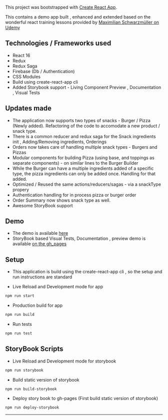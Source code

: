 This project was bootstrapped with [Create React App](https://github.com/facebookincubator/create-react-app).

This contains a demo app built , enhanced and extended based on the wonderful react training lessons provided by 
[Maximilian Schwarzmüller on Udemy](https://www.udemy.com/react-the-complete-guide-incl-redux/learn/v4/overview)


## Technologies / Frameworks used
* React 16
* Redux
* Redux Saga
* Firebase (Db / Authentication)
* CSS Modules
* Build using create-react-app cli
* Added Storybook support - Living Component Preview , Documentation , Visual Tests

## Updates made
* The application now supports two types of snacks - Burger / Pizza (Newly added). Refactoring of the code to accomodate a new product / snack type.
* There is a common reducer and redux saga for the Snack ingredients init , Adding/Removing ingredients, Orderings
* Orders now takes care of handling multiple snack types - Burgers and Pizzas
* Modular components for building Pizza (using base, and toppings as separate components) - on similar lines to the Burger Builder
* While the Burger can have a multiple ingredients added of a specific type, the pizza ingredients can only be added once. Handling for that added.
* Optimized / Reused the same actions/reducers/sagas - via a snackType propery
* Authentication handling for in process pizza or burger order 
* Order Summary now shows snack type as well.
* Awesome StoryBook support

## Demo

* The demo is available [here](https://elated-bhabha-a2e338.netlify.com/)
* StoryBook based Visual Tests, Documentation , preview demo is available [on the gh_pages](https://ers-hcl.github.io/react-snack-app/)

## Setup

* This application is build using the create-react-app cli , so the setup and run instructions are standard

* Live Reload and Development mode for app

```bash
npm run start
```

* Production build for app

```bash
npm run build
```

* Run tests

```bash
npm run test
```

## StoryBook Scripts

* Live Reload and Development mode for storybook

```bash
npm run storybook
```

* Build static version of storybook

```bash
npm run build-storybook
```

* Deploy story book to gh-pages (First build static version of storybook)

```bash
npm run deploy-storybook
```

-----------